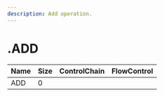 ```yaml
---
description: Add operation.
---
```


# .ADD

| Name | Size | ControlChain | FlowControl |
| :--- | :--- | :--- | :--- |
| ADD | 0 |  |  |


